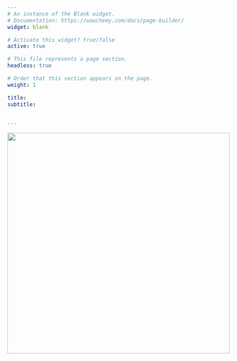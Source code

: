 ```yaml
---
# An instance of the Blank widget.
# Documentation: https://wowchemy.com/docs/page-builder/
widget: blank

# Activate this widget? true/false
active: true

# This file represents a page section.
headless: true

# Order that this section appears on the page.
weight: 1

title: 
subtitle: 


---
```

<style type="text/css">
    @keyframes scaleDraw {  /*定义关键帧、scaleDrew是需要绑定到选择器的关键帧名称*/
            0%{
                transform: scale(1.5);  /*开始为原始大小*/
            }
            100%{
                transform: scale(1);
            }
        }
    .ballon{

            background-image: url('/pic/sun.jpeg');
            width: 100%;
            height: 100%;
            max-width: 100%;
            max-height: 500px;
            background-size: cover;
            -moz-background-size: 100% 100%;

            /*-webkit-animation-name: scaleDraw; /*关键帧名称*/
            /*-webkit-animation-timing-function: ease-in-out; /*动画的速度曲线*/
            /*-webkit-animation-iteration-count: 1;  /*动画播放的次数*/
            /*-webkit-animation-duration: 5s; 动画所花费的时间*/
        }

</style>
<script src="https://ajax.googleapis.com/ajax/libs/jquery/3.1.0/jquery.min.js"></script>
<script type="text/javascript">
  $(document).ready(function (){
    console.log('bg_img.width='+$('#bg_img').width());
    console.log('window width='+$(window).width());
    $('#bg_img').css("width", $(window).width());
  })
</script>
<div >
  <img class='ballon' src='/pic/sun.jpeg' id='bg_img'>
</div>